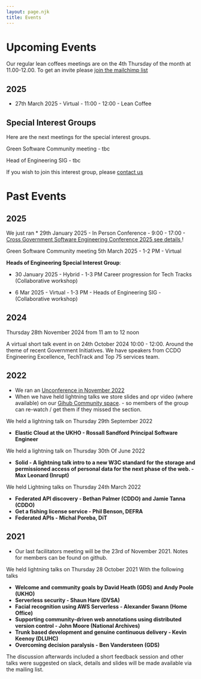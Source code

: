 ```yaml
---
layout: page.njk
title: Events
---
```


# Upcoming Events  


Our regular lean coffees meetings are on the 4th Thursday of the month at 11.00-12.00. To get an invite please [join the mailchimp list](https://uk-cross-government-software-engineering-community.mailchimpsites.com/) 

## 2025
* 27th March 2025 - Virtual - 11:00 - 12:00 - Lean Coffee


## Special Interest Groups

Here are the next meetings for the special interest groups.

Green Software Community meeting - tbc

Head of Engineering SIG - tbc


If you wish to join this interest group, please [contact us](/special-interest/#heads-of-engineering) 

# Past Events

## 2025

We just ran * 29th January 2025 - In Person Conference  - 9:00 - 17:00 - [Cross Government Software Engineering Conference 2025 see details ](/conference-2025-01-29/)!

Green Software Community meeting 5th March 2025 - 1-2 PM - Virtual

**Heads of Engineering Special Interest Group**:

* 30 January 2025 - Hybrid - 1-3 PM Career progression for Tech Tracks (Collaborative workshop)

* 6 Mar 2025 - Virtual - 1-3 PM - Heads of Engineering SIG - (Collaborative workshop)

## 2024
Thursday 28th November 2024 from 11 am to 12 noon

A virtual short talk event in on 24th October 2024 10:00 - 12:00. Around the theme of recent Government Initiatives. We have speakers from CCDO Engineering Excellence, TechTrack and Top 75 services team. 

## 2022

* We ran an [Unconference in November 2022](https://www.eventbrite.co.uk/x/cross-government-software-engineering-community-unconference-tickets-439884665877)
* When we have held lightning talks we store slides and opr video (where available) on our [Gihub Community space](https://github.com/uk-x-gov-software-community/community-space). - so members of the group can re-watch / get them if they missed the section.

We held a lightning talk on Thursday 29th September 2022

* **Elastic Cloud at the UKHO - Rossall Sandford Principal Software Engineer**

We held a lightning talk on Thursday 30th Of June 2022

* **Solid - A lightning talk intro to a new W3C standard for the storage and permissioned access of personal data for the next phase of the web. - Max Leonard (Inrupt)**


We held Lightning talks on Thursday 24th March 2022

* **Federated API discovery - Bethan Palmer (CDDO) and Jamie Tanna (CDDO)**
* **Get a fishing license service - Phil Benson, DEFRA**
* **Federated APIs - Michal Poreba, DiT**

## 2021

* Our last facilitators meeting will be the 23rd of November 2021. Notes for members can be found on github.

We held lightning talks on Thursday 28 October 2021
With the following talks 

* **Welcome and community goals by David Heath (GDS) and Andy Poole (UKHO)** 
* **Serverless security - Shaun Hare (DVSA)** 
* **Facial recognition using AWS Serverless - Alexander Swann (Home Office)** 
* **Supporting community-driven web annotations using distributed version control - John Moore (National Archives)**
* **Trunk based development and genuine continuous delivery - Kevin Keenoy (DLUHC)**
* **Overcoming decision paralysis - Ben Vandersteen (GDS)**

The discussion afterwards included a short feedback session and other talks were suggested on slack, details and slides will be made available via the mailing list. 
